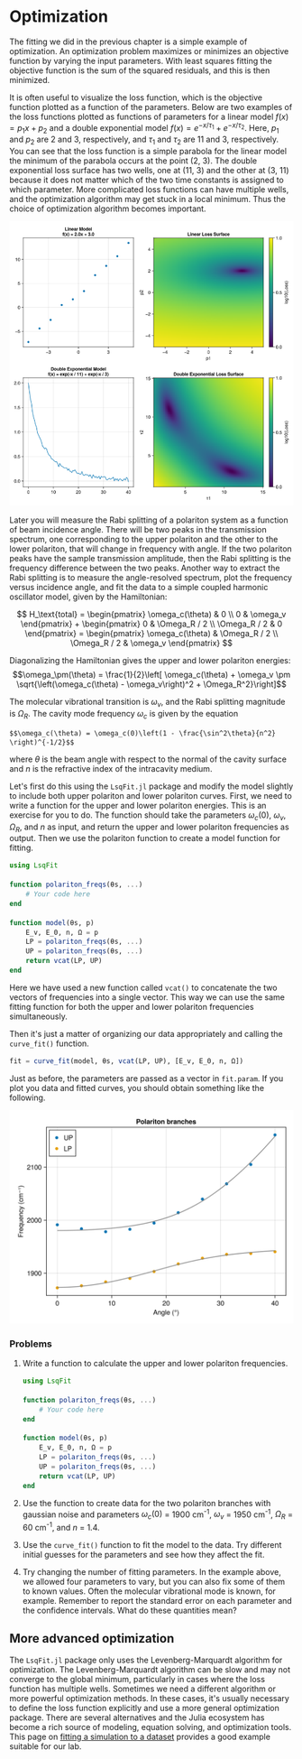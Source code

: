 # Optimization

The fitting we did in the previous chapter is a simple example of optimization.
An optimization problem maximizes or minimizes an objective function by varying the input parameters.
With least squares fitting the objective function is the sum of the squared residuals, and this is then minimized.

It is often useful to visualize the loss function, which is the objective function plotted as a function of the parameters.
Below are two examples of the loss functions plotted as functions of parameters for a linear model $f(x) = p_1 x + p_2$ and a double exponential model $f(x) = e^{-x/\tau_1} + e^{-x/\tau_2}$.
Here, $p_1$ and $p_2$ are 2 and 3, respectively, and $\tau_1$ and $\tau_2$ are 11 and 3, respectively.
You can see that the loss function is a simple parabola for the linear model the minimum of the parabola occurs at the point (2, 3).
The double exponential loss surface has two wells, one at (11, 3) and the other at (3, 11) because it does not matter which of the two time constants is assigned to which parameter.
More complicated loss functions can have multiple wells, and the optimization algorithm may get stuck in a local minimum.
Thus the choice of optimization algorithm becomes important.

![](../images/loss_surface.png)


Later you will measure the Rabi splitting of a polariton system as a function of beam incidence angle.
There will be two peaks in the transmission spectrum, one corresponding to the upper polariton and the other to the lower polariton, that will change in frequency with angle.
If the two polariton peaks have the sample transmission amplitude,
then the Rabi splitting is the frequency difference between the two peaks.
Another way to extract the Rabi splitting is to measure
the angle-resolved spectrum, plot the frequency versus incidence angle, and fit the data to a simple coupled harmonic oscillator model, given by the Hamiltonian:

$$
H_\text{total} = 
\begin{pmatrix}
    \omega_c(\theta) & 0 \\
    0 & \omega_v
    \end{pmatrix}
    + \begin{pmatrix}
    0 & \Omega_R / 2 \\
    \Omega_R / 2 & 0
    \end{pmatrix}
    = \begin{pmatrix}
    \omega_c(\theta) & \Omega_R / 2 \\
    \Omega_R / 2 & \omega_v
\end{pmatrix}
$$

Diagonalizing the Hamiltonian gives the upper and lower polariton energies:
    $$\omega_\pm(\theta) = \frac{1}{2}\left[ \omega_c(\theta) + \omega_v \pm \sqrt{\left(\omega_c(\theta) - \omega_v\right)^2 + \Omega_R^2}\right]$$

The molecular vibrational transition is $\omega_v$, and the Rabi splitting magnitude is $\Omega_R$. The cavity mode frequency $\omega_c$ is given by the equation

    $$\omega_c(\theta) = \omega_c(0)\left(1 - \frac{\sin^2\theta}{n^2} \right)^{-1/2}$$

where $\theta$ is the beam angle with respect to the normal of the cavity surface and $n$ is the refractive index of the intracavity medium.

Let's first do this using the `LsqFit.jl` package and modify the model slightly to include both upper polariton and lower polariton curves.
First, we need to write a function for the upper and lower polariton energies. This is an exercise for you to do.
The function should take the parameters $\omega_c(0)$, $\omega_v$, $\Omega_R$, and $n$ as input, and return the upper and lower polariton frequencies as output. Then we use the polariton function to create a model function for fitting.

```julia
using LsqFit

function polariton_freqs(θs, ...)
    # Your code here
end

function model(θs, p)
    E_v, E_0, n, Ω = p
    LP = polariton_freqs(θs, ...)
    UP = polariton_freqs(θs, ...)
    return vcat(LP, UP)
end
```

Here we have used a new function called `vcat()` to concatenate the two vectors of frequencies into a single vector.
This way we can use the same fitting function for both the upper and lower polariton frequencies simultaneously.

Then it's just a matter of organizing our data appropriately and calling the `curve_fit()` function.

```julia
fit = curve_fit(model, θs, vcat(LP, UP), [E_v, E_0, n, Ω])
```
Just as before, the parameters are passed as a vector in `fit.param`.
If you plot you data and fitted curves, you should obtain something like the following.

![](../images/polariton_fit.png)


### Problems

1. Write a function to calculate the upper and lower polariton frequencies.

    ```julia
    using LsqFit

    function polariton_freqs(θs, ...)
        # Your code here
    end

    function model(θs, p)
        E_v, E_0, n, Ω = p
        LP = polariton_freqs(θs, ...)
        UP = polariton_freqs(θs, ...)
        return vcat(LP, UP)
    end
    ```

2. Use the function to create data for the two polariton branches with gaussian noise and parameters $\omega_c(0)$ = 1900 cm<sup>-1</sup>, $\omega_v$ = 1950 cm<sup>-1</sup>, $\Omega_R$ = 60 cm<sup>-1</sup>, and $n$ = 1.4.

3. Use the `curve_fit()` function to fit the model to the data. Try different initial guesses for the parameters and see how they affect the fit.

4. Try changing the number of fitting parameters.
In the example above, we allowed four parameters to vary, but you can also fix some of them to known values.
Often the molecular vibrational mode is known, for example.
Remember to report the standard error on each parameter and the confidence intervals.
What do these quantities mean?


## More advanced optimization
The `LsqFit.jl` package only uses the Levenberg-Marquardt algorithm for optimization.
The Levenberg-Marquardt algorithm can be slow and may not converge to the global minimum, particularly in cases where the loss function has multiple wells.
Sometimes we need a different algorithm or more powerful optimization methods.
In these cases, it's usually necessary to define the loss function explicitly and use a more general optimization package.
There are several alternatives and the Julia ecosystem has become a rich source of modeling, equation solving, and optimization tools.
This page on [fitting a simulation to a dataset](https://docs.sciml.ai/Overview/stable/getting_started/fit_simulation/) provides a good example suitable for our lab.
